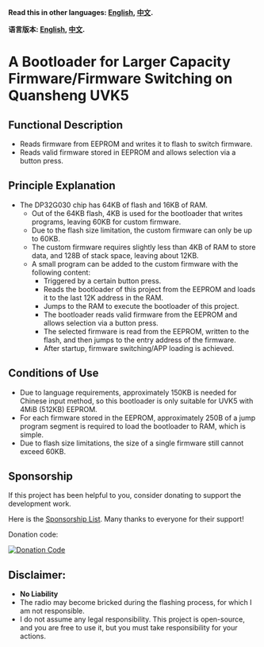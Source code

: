 **Read this in other languages: [English](README_en.md), [中文](README.md).**

**语言版本: [English](README_en.md), [中文](README.md).**

# A Bootloader for Larger Capacity Firmware/Firmware Switching on Quansheng UVK5

## Functional Description
* Reads firmware from EEPROM and writes it to flash to switch firmware.
* Reads valid firmware stored in EEPROM and allows selection via a button press.

## Principle Explanation
* The DP32G030 chip has 64KB of flash and 16KB of RAM.
    * Out of the 64KB flash, 4KB is used for the bootloader that writes programs, leaving 60KB for custom firmware.
    * Due to the flash size limitation, the custom firmware can only be up to 60KB.
    * The custom firmware requires slightly less than 4KB of RAM to store data, and 128B of stack space, leaving about 12KB.
    * A small program can be added to the custom firmware with the following content:
        * Triggered by a certain button press.
        * Reads the bootloader of this project from the EEPROM and loads it to the last 12K address in the RAM.
        * Jumps to the RAM to execute the bootloader of this project.
        * The bootloader reads valid firmware from the EEPROM and allows selection via a button press.
        * The selected firmware is read from the EEPROM, written to the flash, and then jumps to the entry address of the firmware.
        * After startup, firmware switching/APP loading is achieved.

## Conditions of Use
* Due to language requirements, approximately 150KB is needed for Chinese input method, so this bootloader is only suitable for UVK5 with 4MiB (512KB) EEPROM.
* For each firmware stored in the EEPROM, approximately 250B of a jump program segment is required to load the bootloader to RAM, which is simple.
* Due to flash size limitations, the size of a single firmware still cannot exceed 60KB.

## Sponsorship

If this project has been helpful to you, consider donating to support the development work.

Here is the [Sponsorship List](https://losehu.github.io/payment-codes/#%E6%94%B6%E6%AC%BE%E7%A0%81). Many thanks to everyone for their support!

Donation code:

[![Donation Code](https://github.com/losehu/uv-k5-firmware-chinese/blob/main/payment/show.png)](https://losehu.github.io/payment-codes/)

## Disclaimer:
* **No Liability**
* The radio may become bricked during the flashing process, for which I am not responsible.
* I do not assume any legal responsibility. This project is open-source, and you are free to use it, but you must take responsibility for your actions.
